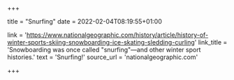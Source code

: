 +++

title = "Snurfing"
date = 2022-02-04T08:19:55+01:00 

link = 'https://www.nationalgeographic.com/history/article/history-of-winter-sports-skiing-snowboarding-ice-skating-sledding-curling'
link_title = 'Snowboarding was once called "snurfing"—and other winter sport histories.'
text = 'Snurfing!'
source_url = 'nationalgeographic.com'

+++
